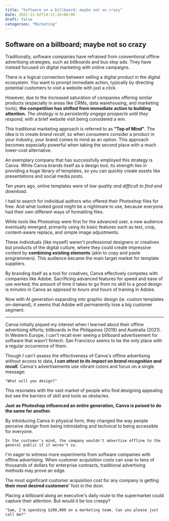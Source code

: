 ```yaml
---
title: "Software on a billboard; maybe not so crazy"
Date: 2021-11-02T14:11:32+00:00
draft: false
categories: "Marketing"
---
```

## Software on a billboard; maybe not so crazy

Traditionally, software companies have refrained from conventional offline advertising strategies, such as billboards and bus stop ads. They have instead focused on digital marketing with online campaigns.

There is a logical connection between selling a digital product in the digital ecosystem. You want to prompt immediate action, typically by directing potential customers to visit a website with just a click.

However, due to the increased saturation of companies offering similar products (especially in areas like CRMs, data warehousing, and marketing tools), **the competition has shifted from immediate action to building attention.** *The strategy is to persistently engage prospects until they respond,* with a brief website visit being considered a win.

This traditional marketing approach is referred to as **"Top of Mind"**. The idea is to create *brand recall*, so when consumers consider a product in your industry, your brand comes to mind as an option. This approach becomes especially powerful when taking the second place with a much lower-cost alternative.

An exemplary company that has successfully employed this strategy is Canva. While Canva brands itself as a design tool, its strength lies in providing a huge library of templates, so you can quickly create assets like presentations and social media posts.

Ten years ago, online templates were of *low quality and difficult to find and download.* 

I had to search for individual authors who offered their Photoshop files for free. And what looked good might be a nightmare to use, because everyone had their own different ways of formatting files.

While tools like Photoshop were first for the advanced user, a new audience eventually emerged, primarily using its basic features such as text, crop, content-aware replace, and simple image adjustments.

These individuals (like myself) weren't professional designers or creatives but products of the digital culture, where they could create impressive content by **combining existing elements** (akin to copy and paste programmers). This audience became the main target market for template suppliers.

By branding itself as a tool for creatives, Canva effectively competes with companies like Adobe. Sacrificing advanced features for speed and ease of use worked; the amount of time it takes to go from no skill to a good design is *minutes* in Canva as *opposed to hours and hours* of training in Adobe.

Now with AI generation expanding into graphic design (ie. custom templates on-demand), it seems that Adobe will permanently lose a big customer segment.

---

Canva initially piqued my interest when I learned about their offline advertising efforts; billboards in the Philippines (2019) and Australia (2021). In Western Europe, I can't recall ever seeing a billboard advertisement for software that wasn’t fintech. San Francisco seems to be the only place with a regular occurrence of them.

Though I can't assess the effectiveness of Canva's offline advertising without access to data, ***I can attest to its impact on brand recognition and recall.*** Canva's advertisements use vibrant colors and focus on a single message: 

`"What will you design?"`

This resonates with the vast market of people who find designing appealing but see the barriers of skill and tools as obstacles.

**Just as Photoshop influenced an entire generation, Canva is poised to do the same for another.**

By introducing Canva in physical form, they changed the way people perceive design from being intimidating and technical to being accessible for everyone. 

`In the customer's mind, the company wouldn't advertise offline to the general public if it weren't so.`

I'm eager to witness more experiments from software companies with offline advertising. When customer acquisition costs can soar to tens of thousands of dollars for enterprise contracts, traditional advertising methods may prove an edge.

The most significant customer acquisition cost for any company is getting **their most desired customers'** foot in the door.

Placing a billboard along an executive's daily route to the supermarket could capture their attention. But would it be too creepy?

`"Sam, I'm spending $200,000 on a marketing team. Can you please just call me?"`
